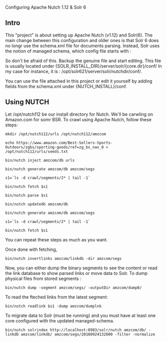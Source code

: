 Configuring Apache Nutch 1.12 & Solr 6

<h2>Intro</h2>
This "project" is about setting up Apache Nutch (v1.12) and Solr(6). 
The main change between this configuration and older ones is that Solr 6 does no longr use the schema.xml file for documents parsing.
Instead, Solr uses the notion of managed schema, which config file starts with :
<!-- Solr managed schema - automatically generated - DO NOT EDIT -->

So don't be afraid of this. Backup the genuine file and start editing.
This file is usually located under {SOLR_INSTALL_DIR}/server/solr/{core.dir}/conf/
In my case for instance, it is : /opt/solr621/server/solr/nutchdir/conf/.

You can use the file attached in this project or edit it yourself by adding fields from the schema.xml under {NUTCH_INSTALL}/conf.

<h2>Using NUTCH</h2>
Let /opt/nutch112 be our install directory for Nutch.
We'll be carwling on Amazon.com for somr BSR.
To crawl using Apache Nutch, follow these steps:

```mkdir /opt/nutch112/urls /opt/nutch112/amzcom```

```echo https://www.amazon.com/Best-Sellers-Sports-Outdoors/zgbs/sporting-goods/ref=zg_bs_nav_0 > /opt/nutch112/urls/seeds.txt```

```bin/nutch inject amzcom/db urls```

```bin/nutch generate amzcom/db amzcom/segs```

```s1=`ls -d crawl/segments/2* | tail -1` ```

```bin/nutch fetch $s1```

```bin/nutch parse $s1```

```bin/nutch updatedb amzcom/db``` 

```bin/nutch generate amzcom/db amzcom/segs```

```s1=`ls -d crawl/segments/2* | tail -1` ```

```bin/nutch fetch $s1```

You can repeat these steps as much as you want.

Once done with fetching,

```bin/nutch invertlinks amzcom/linkdb -dir amzcom/segs```

Now, you can either dump the binary segments to see the content or read the link database to show parsed links or move data to Solr.
To dump physical files from stored segments :

```bin/nutch dump -segment amzcom/segs/ -outputDir amzcom/dump0/```

To read the fteched links from the latest segment:

```bin/nutch readlink $s1 -dump amzcom/dumplnk```

To migrate data to Solr (must be running) and you must have at least one core configured with the updated managed-schema.

```bin/nutch solrindex http://localhost:8983/solr/nutch amzcom/db/ -linkdb amzcom/linkdb/ amzcom/segs/20160924132600 -filter -normalize```



